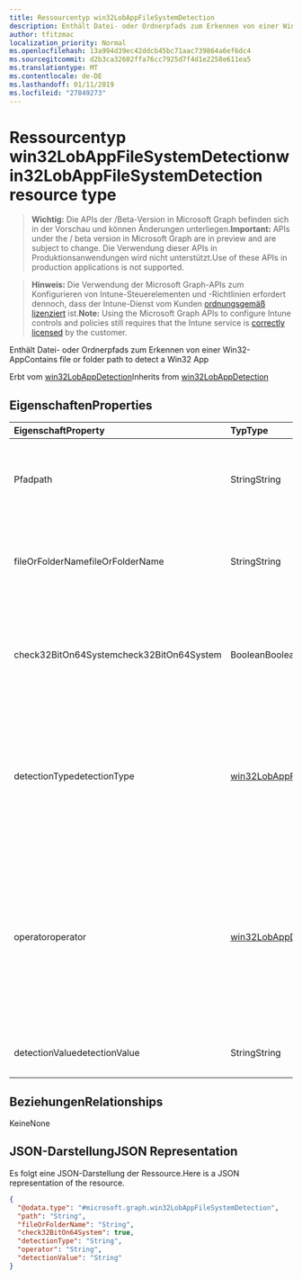 ```yaml
---
title: Ressourcentyp win32LobAppFileSystemDetection
description: Enthält Datei- oder Ordnerpfads zum Erkennen von einer Win32-App
author: tfitzmac
localization_priority: Normal
ms.openlocfilehash: 13a994d39ec42ddcb45bc71aac739864a6ef6dc4
ms.sourcegitcommit: d2b3ca32602ffa76cc7925d7f4d1e2258e611ea5
ms.translationtype: MT
ms.contentlocale: de-DE
ms.lasthandoff: 01/11/2019
ms.locfileid: "27849273"
---
```

# <a name="win32lobappfilesystemdetection-resource-type"></a><span data-ttu-id="b72ce-103">Ressourcentyp win32LobAppFileSystemDetection</span><span class="sxs-lookup"><span data-stu-id="b72ce-103">win32LobAppFileSystemDetection resource type</span></span>

> <span data-ttu-id="b72ce-104">**Wichtig:** Die APIs der /Beta-Version in Microsoft Graph befinden sich in der Vorschau und können Änderungen unterliegen.</span><span class="sxs-lookup"><span data-stu-id="b72ce-104">**Important:** APIs under the / beta version in Microsoft Graph are in preview and are subject to change.</span></span> <span data-ttu-id="b72ce-105">Die Verwendung dieser APIs in Produktionsanwendungen wird nicht unterstützt.</span><span class="sxs-lookup"><span data-stu-id="b72ce-105">Use of these APIs in production applications is not supported.</span></span>

> <span data-ttu-id="b72ce-106">**Hinweis:** Die Verwendung der Microsoft Graph-APIs zum Konfigurieren von Intune-Steuerelementen und -Richtlinien erfordert dennoch, dass der Intune-Dienst vom Kunden [ordnungsgemäß lizenziert](https://go.microsoft.com/fwlink/?linkid=839381) ist.</span><span class="sxs-lookup"><span data-stu-id="b72ce-106">**Note:** Using the Microsoft Graph APIs to configure Intune controls and policies still requires that the Intune service is [correctly licensed](https://go.microsoft.com/fwlink/?linkid=839381) by the customer.</span></span>

<span data-ttu-id="b72ce-107">Enthält Datei- oder Ordnerpfads zum Erkennen von einer Win32-App</span><span class="sxs-lookup"><span data-stu-id="b72ce-107">Contains file or folder path to detect a Win32 App</span></span>

<span data-ttu-id="b72ce-108">Erbt vom [win32LobAppDetection](../resources/intune-apps-win32lobappdetection.md)</span><span class="sxs-lookup"><span data-stu-id="b72ce-108">Inherits from [win32LobAppDetection](../resources/intune-apps-win32lobappdetection.md)</span></span>

## <a name="properties"></a><span data-ttu-id="b72ce-109">Eigenschaften</span><span class="sxs-lookup"><span data-stu-id="b72ce-109">Properties</span></span>
|<span data-ttu-id="b72ce-110">Eigenschaft</span><span class="sxs-lookup"><span data-stu-id="b72ce-110">Property</span></span>|<span data-ttu-id="b72ce-111">Typ</span><span class="sxs-lookup"><span data-stu-id="b72ce-111">Type</span></span>|<span data-ttu-id="b72ce-112">Beschreibung</span><span class="sxs-lookup"><span data-stu-id="b72ce-112">Description</span></span>|
|:---|:---|:---|
|<span data-ttu-id="b72ce-113">Pfad</span><span class="sxs-lookup"><span data-stu-id="b72ce-113">path</span></span>|<span data-ttu-id="b72ce-114">String</span><span class="sxs-lookup"><span data-stu-id="b72ce-114">String</span></span>|<span data-ttu-id="b72ce-115">Der Datei- oder Ordnerpfads zum Erkennen von Win32 Line of Business (LoB)-app</span><span class="sxs-lookup"><span data-stu-id="b72ce-115">The file or folder path to detect Win32 Line of Business (LoB) app</span></span>|
|<span data-ttu-id="b72ce-116">fileOrFolderName</span><span class="sxs-lookup"><span data-stu-id="b72ce-116">fileOrFolderName</span></span>|<span data-ttu-id="b72ce-117">String</span><span class="sxs-lookup"><span data-stu-id="b72ce-117">String</span></span>|<span data-ttu-id="b72ce-118">Der File- oder Folder Name zum Erkennen von Win32 Line of Business (LoB)-app</span><span class="sxs-lookup"><span data-stu-id="b72ce-118">The file or folder name to detect Win32 Line of Business (LoB) app</span></span>|
|<span data-ttu-id="b72ce-119">check32BitOn64System</span><span class="sxs-lookup"><span data-stu-id="b72ce-119">check32BitOn64System</span></span>|<span data-ttu-id="b72ce-120">Boolean</span><span class="sxs-lookup"><span data-stu-id="b72ce-120">Boolean</span></span>|<span data-ttu-id="b72ce-121">Ein Wert, der angibt, ob diese Datei oder eines Ordners ist für die Überprüfung auf 32-Bit-app auf 64-Bit-system</span><span class="sxs-lookup"><span data-stu-id="b72ce-121">A value indicating whether this file or folder is for checking 32-bit app on 64-bit system</span></span>|
|<span data-ttu-id="b72ce-122">detectionType</span><span class="sxs-lookup"><span data-stu-id="b72ce-122">detectionType</span></span>|[<span data-ttu-id="b72ce-123">win32LobAppFileSystemDetectionType</span><span class="sxs-lookup"><span data-stu-id="b72ce-123">win32LobAppFileSystemDetectionType</span></span>](../resources/intune-apps-win32lobappfilesystemdetectiontype.md)|<span data-ttu-id="b72ce-124">Typ des Dateisystems Erkennung.</span><span class="sxs-lookup"><span data-stu-id="b72ce-124">The file system detection type.</span></span> <span data-ttu-id="b72ce-125">Mögliche Werte sind: `notConfigured`, `exists`, `modifiedDate`, `createdDate`, `version` und `sizeInMB`.</span><span class="sxs-lookup"><span data-stu-id="b72ce-125">Possible values are: `notConfigured`, `exists`, `modifiedDate`, `createdDate`, `version`, `sizeInMB`.</span></span>|
|<span data-ttu-id="b72ce-126">operator</span><span class="sxs-lookup"><span data-stu-id="b72ce-126">operator</span></span>|[<span data-ttu-id="b72ce-127">win32LobAppDetectionOperator</span><span class="sxs-lookup"><span data-stu-id="b72ce-127">win32LobAppDetectionOperator</span></span>](../resources/intune-apps-win32lobappdetectionoperator.md)|<span data-ttu-id="b72ce-128">Der Operator für die Datei oder Fodler Erkennung.</span><span class="sxs-lookup"><span data-stu-id="b72ce-128">The operator for file or fodler detection.</span></span> <span data-ttu-id="b72ce-129">Mögliche Werte sind: `notConfigured`, `equal`, `notEqual`, `greaterThan`, `greaterThanOrEqual`, `lessThan` und `lessThanOrEqual`.</span><span class="sxs-lookup"><span data-stu-id="b72ce-129">Possible values are: `notConfigured`, `equal`, `notEqual`, `greaterThan`, `greaterThanOrEqual`, `lessThan`, `lessThanOrEqual`.</span></span>|
|<span data-ttu-id="b72ce-130">detectionValue</span><span class="sxs-lookup"><span data-stu-id="b72ce-130">detectionValue</span></span>|<span data-ttu-id="b72ce-131">String</span><span class="sxs-lookup"><span data-stu-id="b72ce-131">String</span></span>|<span data-ttu-id="b72ce-132">Der Wert der Erkennung Datei oder eines Ordners</span><span class="sxs-lookup"><span data-stu-id="b72ce-132">The file or folder detection value</span></span>|

## <a name="relationships"></a><span data-ttu-id="b72ce-133">Beziehungen</span><span class="sxs-lookup"><span data-stu-id="b72ce-133">Relationships</span></span>
<span data-ttu-id="b72ce-134">Keine</span><span class="sxs-lookup"><span data-stu-id="b72ce-134">None</span></span>
## <a name="json-representation"></a><span data-ttu-id="b72ce-135">JSON-Darstellung</span><span class="sxs-lookup"><span data-stu-id="b72ce-135">JSON Representation</span></span>
<span data-ttu-id="b72ce-136">Es folgt eine JSON-Darstellung der Ressource.</span><span class="sxs-lookup"><span data-stu-id="b72ce-136">Here is a JSON representation of the resource.</span></span>
<!-- {
  "blockType": "resource",
  "@odata.type": "microsoft.graph.win32LobAppFileSystemDetection"
}
-->
``` json
{
  "@odata.type": "#microsoft.graph.win32LobAppFileSystemDetection",
  "path": "String",
  "fileOrFolderName": "String",
  "check32BitOn64System": true,
  "detectionType": "String",
  "operator": "String",
  "detectionValue": "String"
}
```





